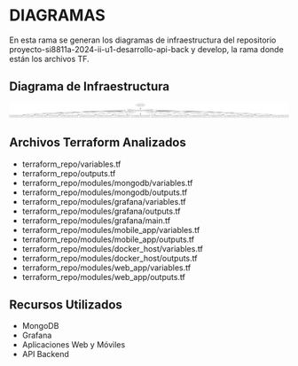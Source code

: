 # DIAGRAMAS 

En esta rama se generan los diagramas de infraestructura del repositorio proyecto-si8811a-2024-ii-u1-desarrollo-api-back y develop, la rama donde están los archivos TF.

## Diagrama de Infraestructura
![Diagrama de Infraestructura](diagram.png)

## Archivos Terraform Analizados
- terraform_repo/variables.tf
- terraform_repo/outputs.tf
- terraform_repo/modules/mongodb/variables.tf
- terraform_repo/modules/mongodb/outputs.tf
- terraform_repo/modules/grafana/variables.tf
- terraform_repo/modules/grafana/outputs.tf
- terraform_repo/modules/grafana/main.tf
- terraform_repo/modules/mobile_app/variables.tf
- terraform_repo/modules/mobile_app/outputs.tf
- terraform_repo/modules/docker_host/variables.tf
- terraform_repo/modules/docker_host/outputs.tf
- terraform_repo/modules/web_app/variables.tf
- terraform_repo/modules/web_app/outputs.tf
## Recursos Utilizados
- MongoDB
- Grafana
- Aplicaciones Web y Móviles
- API Backend
